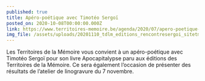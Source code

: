 ```yaml
---
published: true
title: Apéro-poétique avec Timotéo Sergoï
posted_on: 2020-10-08T00:00:00.000Z
link: https://www.territoires-memoire.be/agenda/2020/07/apero-poetique-avec-timoteo-sergoi/
img_file: /assets/uploads/20201110_tdlm_editions_rencontresergoi_sitetm.jpg
---
```

Les Territoires de la Mémoire vous convient à un apéro-poétique avec Timotéo Sergoï pour son livre Apocapitalypse paru aux éditions des Territoires de la Mémoire. Ce sera également l’occasion de présenter des résultats de l’atelier de linogravure du 7 novembre.